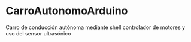 # CarroAutonomoArduino
Carro de conducción autónoma mediante shell controlador de motores y uso del sensor ultrasónico
